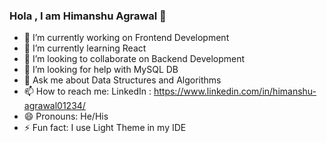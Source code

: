### Hola , I am Himanshu Agrawal 👋


- 🔭 I’m currently working on Frontend Development
- 🌱 I’m currently learning React
- 👯 I’m looking to collaborate on Backend Development
- 🤔 I’m looking for help with MySQL DB
- 💬 Ask me about Data Structures and Algorithms
- 📫 How to reach me: LinkedIn : https://www.linkedin.com/in/himanshu-agrawal01234/
- 😄 Pronouns: He/His
- ⚡ Fun fact: I use Light Theme in my IDE

